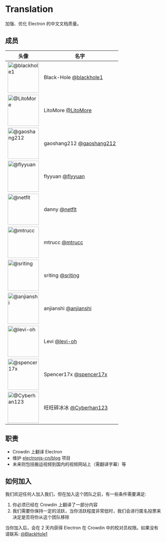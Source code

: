 # Translation

加强、优化 Electron 的中文文档质量。

## 成员

<!-- prettier-ignore -->
| 头像 | 名字 |
| --- | --- |
| <img src="https://github.com/blackhole1.png" width=100 alt="@blackhole1"> | Black-Hole [@blackhole1](https://github.com/blackhole1) |
| <img src="https://github.com/LitoMore.png" width=100 alt="@LitoMore"> | LitoMore [@LitoMore](https://github.com/LitoMore) |
| <img src="https://github.com/gaoshang212.png" width=100 alt="@gaoshang212"> | gaoshang212 [@gaoshang212](https://github.com/gaoshang212) |
| <img src="https://github.com/flyyuan.png" width=100  alt="@flyyuan"> | flyyuan [@flyyuan](https://github.com/flyyuan) |
| <img src="https://github.com/netflt.png" width=100  alt="@netflt"> | danny [@netflt](https://github.com/netflt) |
| <img src="https://github.com/mtrucc.png" width=100  alt="@mtrucc"> | mtrucc [@mtrucc](https://github.com/mtrucc) |
| <img src="https://github.com/sriting.png" width=100  alt="@sriting"> | sriting [@sriting](https://github.com/sriting) |
| <img src="https://github.com/anjianshi.png" width=100  alt="@anjianshi"> | anjianshi [@anjianshi](https://github.com/anjianshi) |
| <img src="https://github.com/levi-oh.png" width=100  alt="@levi-oh"> | Levi [@levi-oh](https://github.com/levi-oh) |
| <img src="https://github.com/spencer17x.png" width=100  alt="@spencer17x"> | Spencer17x [@spencer17x](https://github.com/spencer17x) |
| <img src="https://github.com/Cyberhan123.png" width=100  alt="@Cyberhan123"> | 旺旺碎冰冰 [@Cyberhan123](https://github.com/Cyberhan123) |

## 职责

- Crowdin 上翻译 Electron
- 维护 [electronjs-cn/blog](https://github.com/electronjs-cn/blog) 项目
- 未来则包括搬运视频到国内的视频网站上（需翻译字幕）等

## 如何加入

我们欢迎任何人加入我们，但在加入这个团队之前，有一些条件需要满足:

1. 你必须已经在 Crowdin 上翻译了一部分内容
2. 我们需要你保持一定的活跃，当你活跃程度非常低时，我们会进行匿名投票来决定是否将你从这个团队移除

当你加入后，会在 2 天内获得 Electron 在 Crowdin 中的校对员权限。如果没有请联系: [@BlackHole1](https://github.com/BlackHole1)
